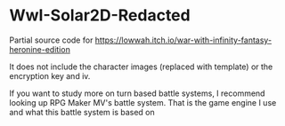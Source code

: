 # WwI-Solar2D-Redacted

Partial source code for https://lowwah.itch.io/war-with-infinity-fantasy-heronine-edition

It does not include the character images (replaced with template) or the encryption key and iv. 

If you want to study more on turn based battle systems, I recommend looking up RPG Maker MV's battle system. That is the game engine I use and what this battle system is based on
